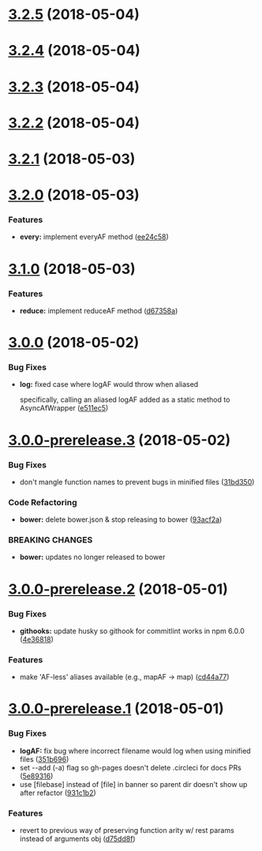 <a name="3.2.5"></a>
# [3.2.5](https://github.com/AsyncAF/AsyncAF/compare/v3.2.4...v3.2.5) (2018-05-04)


<a name="3.2.4"></a>
# [3.2.4](https://github.com/AsyncAF/AsyncAF/compare/v3.2.3...v3.2.4) (2018-05-04)


<a name="3.2.3"></a>
# [3.2.3](https://github.com/AsyncAF/AsyncAF/compare/v3.2.2...v3.2.3) (2018-05-04)


<a name="3.2.2"></a>
# [3.2.2](https://github.com/AsyncAF/AsyncAF/compare/v3.2.1...v3.2.2) (2018-05-04)


<a name="3.2.1"></a>
# [3.2.1](https://github.com/AsyncAF/AsyncAF/compare/v3.2.0...v3.2.1) (2018-05-03)


<a name="3.2.0"></a>
# [3.2.0](https://github.com/AsyncAF/AsyncAF/compare/v3.1.0...v3.2.0) (2018-05-03)


### Features

* **every:** implement everyAF method ([ee24c58](https://github.com/AsyncAF/AsyncAF/commit/ee24c58))


<a name="3.1.0"></a>
# [3.1.0](https://github.com/AsyncAF/AsyncAF/compare/v3.0.0...v3.1.0) (2018-05-03)


### Features

* **reduce:** implement reduceAF method ([d67358a](https://github.com/AsyncAF/AsyncAF/commit/d67358a))


<a name="3.0.0"></a>
# [3.0.0](https://github.com/AsyncAF/AsyncAF/compare/v2.0.0...v3.0.0) (2018-05-02)


### Bug Fixes

* **log:** fixed case where logAF would throw when aliased

  specifically, calling an aliased logAF added as a static method to AsyncAfWrapper ([e511ec5](https://github.com/AsyncAF/AsyncAF/commit/e511ec5))


<a name="3.0.0-prerelease.3"></a>
# [3.0.0-prerelease.3](https://github.com/AsyncAF/AsyncAF/compare/v2.0.0...v3.0.0-prerelease.3) (2018-05-02)


### Bug Fixes

* don't mangle function names to prevent bugs in minified files ([31bd350](https://github.com/AsyncAF/AsyncAF/commit/31bd350))


### Code Refactoring

* **bower:** delete bower.json & stop releasing to bower ([93acf2a](https://github.com/AsyncAF/AsyncAF/commit/93acf2a))


### BREAKING CHANGES

* **bower:** updates no longer released to bower


<a name="3.0.0-prerelease.2"></a>
# [3.0.0-prerelease.2](https://github.com/AsyncAF/AsyncAF/compare/v2.0.0...v3.0.0-prerelease.2) (2018-05-01)


### Bug Fixes

* **githooks:** update husky so githook for commitlint works in npm 6.0.0 ([4e36818](https://github.com/AsyncAF/AsyncAF/commit/4e36818))


### Features

* make 'AF-less' aliases available (e.g., mapAF -> map) ([cd44a77](https://github.com/AsyncAF/AsyncAF/commit/cd44a77))


<a name="3.0.0-prerelease.1"></a>
# [3.0.0-prerelease.1](https://github.com/AsyncAF/AsyncAF/compare/v2.0.0...v3.0.0-prerelease.1) (2018-05-01)


### Bug Fixes

* **logAF:** fix bug where incorrect filename would log when using minified files ([351b696](https://github.com/AsyncAF/AsyncAF/commit/351b696))
* set --add (-a) flag so gh-pages doesn't delete .circleci for docs PRs ([5e89316](https://github.com/AsyncAF/AsyncAF/commit/5e89316))
* use [filebase] instead of [file] in banner so parent dir doesn't show up after refactor ([931c1b2](https://github.com/AsyncAF/AsyncAF/commit/931c1b2))


### Features

* revert to previous way of preserving function arity w/ rest params instead of arguments obj ([d75dd8f](https://github.com/AsyncAF/AsyncAF/commit/d75dd8f))
